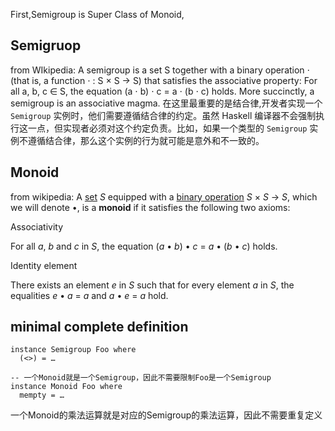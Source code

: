 First,Semigroup is Super Class of Monoid,
## Semigruop
from WIkipedia:
A semigroup is a set S together with a binary operation ⋅ (that is, a function ⋅ : S × S → S) that satisfies the associative property:
For all a, b, c ∈ S, the equation (a ⋅ b) ⋅ c = a ⋅ (b ⋅ c) holds.
More succinctly, a semigroup is an associative magma.
在这里最重要的是结合律,开发者实现一个 `Semigroup` 实例时，他们需要遵循结合律的约定。虽然 Haskell 编译器不会强制执行这一点，但实现者必须对这个约定负责。比如，如果一个类型的 `Semigroup` 实例不遵循结合律，那么这个实例的行为就可能是意外和不一致的。

## Monoid
from wikipedia:
A [set](https://en.wikipedia.org/wiki/Set_(mathematics) "Set (mathematics)") _S_ equipped with a [binary operation](https://en.wikipedia.org/wiki/Binary_operation "Binary operation") _S_ × _S_ → _S_, which we will denote •, is a **monoid** if it satisfies the following two axioms:

Associativity

For all _a_, _b_ and _c_ in _S_, the equation (_a_ • _b_) • _c_ = _a_ • (_b_ • _c_) holds.

Identity element

There exists an element _e_ in _S_ such that for every element _a_ in _S_, the equalities _e_ • _a_ = _a_ and _a_ • _e_ = _a_ hold.

## minimal complete definition 
```
instance Semigroup Foo where
  (<>) = …
  
-- 一个Monoid就是一个Semigroup，因此不需要限制Foo是一个Semigroup
instance Monoid Foo where 
  mempty = …
```
一个Monoid的乘法运算就是对应的Semigroup的乘法运算，因此不需要重复定义

